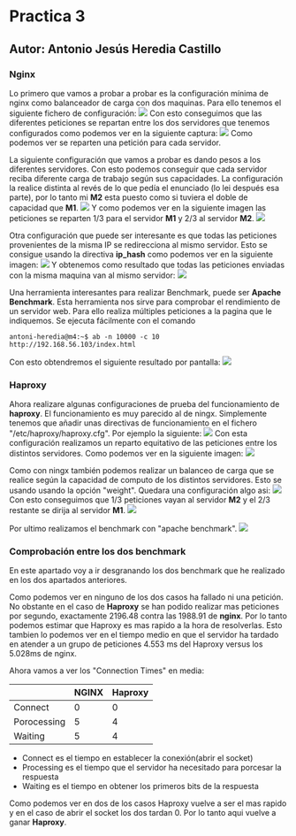 # Practica 3
## Autor: Antonio Jesús Heredia Castillo
### Nginx
Lo primero que vamos a probar a probar es la configuración mínima de nginx como balanceador de carga con dos maquinas. Para ello tenemos el siguiente fichero de configuración:
![](img/nginx_1.png)
Con esto conseguimos que las diferentes peticiones se repartan entre los dos servidores que tenemos configurados como podemos ver en la siguiente captura:
![](img/nginx_2.png)
Como podemos ver se reparten una petición para cada servidor.

La siguiente configuración que vamos a probar es dando pesos a los diferentes servidores. Con esto podemos conseguir que cada servidor reciba diferente carga de trabajo según sus capacidades. La configuración la realice distinta al revés de lo que pedía el enunciado (lo lei después esa parte), por lo tanto mi __M2__ esta puesto como si tuviera el doble de capacidad que __M1__.
![](img/nginx_3.png)
Y como podemos ver en la siguiente imagen las peticiones se reparten 1/3 para el servidor __M1__ y 2/3 al servidor __M2__.
![](img/nginx_4.png)

Otra configuración que puede ser interesante es que todas las peticiones provenientes de la misma IP se redirecciona al mismo servidor. Esto se consigue usando la directiva __ip_hash__ como podemos ver en la siguiente imagen:
![](img/nginx_5.png)
Y obtenemos como resultado que todas las peticiones enviadas con la misma maquina van al mismo servidor:
![](img/nginx_6.png)

Una herramienta interesantes para realizar Benchmark, puede ser __Apache Benchmark__. Esta herramienta nos sirve para comprobar el rendimiento de un servidor web. Para ello realiza múltiples peticiones a la pagina que le indiquemos. Se ejecuta fácilmente con el comando 
```console
antoni-heredia@m4:~$ ab -n 10000 -c 10 http://192.168.56.103/index.html
``` 
Con esto obtendremos el siguiente resultado por pantalla:
![](img/nginx_7.png)
### Haproxy

Ahora realizare algunas configuraciones de prueba del funcionamiento de __haproxy__. El funcionamiento es muy parecido al de ningx. Simplemente tenemos que añadir unas directivas de funcionamiento en el fichero "/etc/haproxy/haproxy.cfg". Por ejemplo la siguiente:
![](img/hproxy_!.png)
Con esta configuración realizamos un reparto equitativo de las peticiones entre los distintos servidores. Como podemos ver en la siguiente imagen:
![](img/hproxy_2.png)

Como con ningx también podemos realizar un balanceo de carga que se realice según la capacidad de computo de los distintos servidores. Esto se usando usando la opción "weight". Quedara una configuración algo asi:
![](img/hproxy_3.png)
Con esto conseguimos que 1/3 peticiones vayan al servidor __M2__ y el 2/3 restante se dirija al servidor __M1__. 
![](img/hproxy_4png.png)

Por ultimo realizamos el benchmark con "apache benchmark". 
![](img/hproxy_5.png)

### Comprobación entre los dos benchmark
En este apartado voy a ir desgranando los dos benchmark que he realizado en los dos apartados anteriores. 

Como podemos ver en ninguno de los dos casos ha fallado ni una petición. No obstante en el caso de __Haproxy__ se han podido realizar mas peticiones por segundo, exactamente 2196.48 contra las 1988.91 de __nginx__. Por lo tanto podemos estimar que Haproxy es mas rapido a la hora de resolverlas. Esto tambien lo podemos ver en el tiempo medio en que el servidor ha tardado en atender a un grupo de peticiones 4.553 ms del Haproxy versus los 5.028ms de nginx.

Ahora vamos a ver los "Connection Times" en media: 

|  |__NGINX__|__Haproxy__|
|--|--|--|
|Connect|0 | 0 |
|Porocessing| 5| 4 |
|Waiting| 5| 4 |

- Connect es el tiempo en establecer la conexión(abrir el socket)
- Processing es el tiempo que el servidor ha necesitado para porcesar la respuesta
- Waiting es el tiempo en obtener los primeros bits de la respuesta

Como podemos ver en dos de los casos Haproxy vuelve a ser el mas rapido y en el caso de abrir el socket los dos tardan 0. Por lo tanto aqui vuelve a ganar __Haproxy__.
